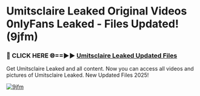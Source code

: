 # Umitsclaire Leaked Original Videos 0nlyFans Leaked - Files Updated! (9jfm)

<h3>🔴 CLICK HERE 🌐==►► <a href="https://tinyurl.com/2wckxsce" rel="nofollow">Umitsclaire Leaked Updated Files</a></h3>

Get Umitsclaire Leaked and all content. Now you can access all videos and pictures of Umitsclaire Leaked. New Updated Files 2025!

[![9jfm](https://i.imgur.com/AFduVYN.gif)](https://tinyurl.com/2wckxsce)
